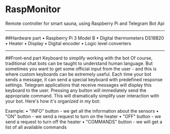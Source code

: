 # RaspMonitor
Remote controller for smart sauna, using Raspberry Pi and Telegram Bot Api
<hr>
##Hardware part
• Raspberry Pi 3 Model B
• Digital thermometers DS18B20
• Heater
• Display
• Digital encoder
• Logic level converters
<hr>
##Front-end part
Keyboard to simplify working with the bot
Of course, traditional chat bots can be taught to understand human language. But sometimes you want to get some official input from the user - and this is where custom keyboards can be extremely useful.
Each time your bot sends a message, it can send a special keyboard with predefined response settings. Telegram applications that receive messages will display this keyboard to the user. Pressing any button will immediately send the appropriate command. This will dramatically simplify user interaction with your bot.
Here's how it's organized in my bot:
 
Example:
• "INFO" button - we get all the information about the sensors
• "ON" button - we send a request to turn on the heater
• "OFF" button - we send a request to turn off the heater
• "COMMANDS" button - we will get a list of all available commands
